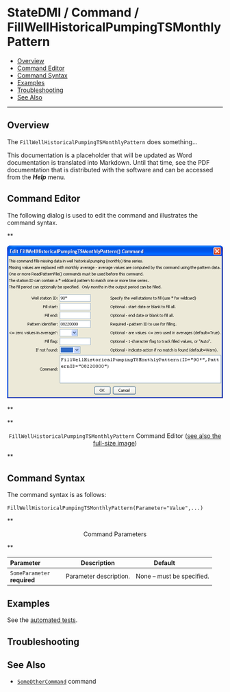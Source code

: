 # StateDMI / Command / FillWellHistoricalPumpingTSMonthlyPattern #

* [Overview](#overview)
* [Command Editor](#command-editor)
* [Command Syntax](#command-syntax)
* [Examples](#examples)
* [Troubleshooting](#troubleshooting)
* [See Also](#see-also)

-------------------------

## Overview ##

The `FillWellHistoricalPumpingTSMonthlyPattern` does something...

This documentation is a placeholder that will be updated as Word documentation is translated into Markdown.
Until that time, see the PDF documentation that is distributed with the software and can be accessed
from the ***Help*** menu.

## Command Editor ##

The following dialog is used to edit the command and illustrates the command syntax.

**<p style="text-align: center;">
![FillWellHistoricalPumpingTSMonthlyPattern](FillWellHistoricalPumpingTSMonthlyPattern.png)
</p>**

**<p style="text-align: center;">
`FillWellHistoricalPumpingTSMonthlyPattern` Command Editor (<a href="../FillWellHistoricalPumpingTSMonthlyPattern.png">see also the full-size image</a>)
</p>**

## Command Syntax ##

The command syntax is as follows:

```text
FillWellHistoricalPumpingTSMonthlyPattern(Parameter="Value",...)
```
**<p style="text-align: center;">
Command Parameters
</p>**

| **Parameter**&nbsp;&nbsp;&nbsp;&nbsp;&nbsp;&nbsp;&nbsp;&nbsp;&nbsp;&nbsp;&nbsp;&nbsp; | **Description** | **Default**&nbsp;&nbsp;&nbsp;&nbsp;&nbsp;&nbsp;&nbsp;&nbsp;&nbsp;&nbsp; |
| --------------|-----------------|----------------- |
|`SomeParameter`<br>**required**|Parameter description.|None – must be specified.|

## Examples ##

See the [automated tests](https://github.com/OpenCDSS/cdss-app-statedmi-test/tree/master/test/regression/commands/FillWellHistoricalPumpingTSMonthlyPattern).

## Troubleshooting ##

## See Also ##

* [`SomeOtherCommand`](../SomeOtherCommand/SomeOtherCommand) command
